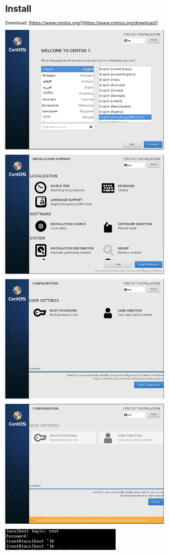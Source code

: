 # Install

Download: [https://www.centos.org/](https://www.centos.org/download/)

![](../../../.gitbook/assets/image%20%2814%29.png)

![](../../../.gitbook/assets/image%20%2863%29%20%281%29.png)

![](../../../.gitbook/assets/image%20%2825%29%20%281%29.png)

![](../../../.gitbook/assets/image%20%2859%29.png)

![](../../../.gitbook/assets/image%20%2884%29.png)








